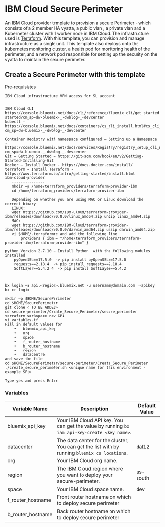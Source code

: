 # IBM Cloud Secure Perimeter 

An IBM Cloud provider template to provision a secure Perimeter  - which consists of a 2 member HA vyatta, a public vlan , a private vlan and a Kubernetes cluster with 1 worker node in IBM Cloud. The infrastructure used is [Terraform](https://www.terraform.io/). With this template, you can provision and manage infrastructure as a single unit. This template also deploys onto the kubernetes monitoring cluster,  a health pod for monitoring health of the perimeter,  and a network pod responsible for setting up the security on the vyatta to  maintain the secure perimeter.


## Create a Secure Perimeter with this template



Pre-requisistes 


    IBM Cloud infrastructure VPN access for SL account  
    
    
    IBM Cloud CLI  
    https://console.bluemix.net/docs/cli/reference/bluemix_cli/get_started.html#getting-started?cm_sp=dw-bluemix-_-dwblog-_-devcenter
    kubectl – https://console.bluemix.net/docs/containers/cs_cli_install.html#cs_cli_install?cm_sp=dw-bluemix-_-dwblog-_-devcenter
    
    Container Registry with namespace configured – Setting up a Namespace - https://console.bluemix.net/docs/services/Registry/registry_setup_cli_namespace.html#registry_setup_cli_namespace?cm_sp=dw-bluemix-_-dwblog-_-devcenter
    Git – Getting Started – https://git-scm.com/book/en/v2/Getting-Started-Installing-Git
    Docker – Install Docker - https://docs.docker.com/install/
    terraform – Install Terraform - https://www.terraform.io/intro/getting-started/install.html
    ibm-cloud-provider  
       ---------------
       mkdir –p /home/terraform_providers/terraform-provider-ibm 
       cd /home/terraform_providers/terraform-provider-ibm 

       Depending on whether you are using MAC or Linux download the correct binary 
       LINUX:
       wget https://github.com/IBM-Cloud/terraform-provider-ibm/releases/download/v0.8.0/linux_amd64.zip unzip linux_amd64.zip 
       MAC: 
       wget https://github.com/IBM-Cloud/terraform-provider-ibm/releases/download/v0.8.0/darwin_amd64.zip unzip darwin_amd64.zip
       vi $HOME/.terraformrc and add the following line 
           providers { ibm = "/home/terraform_providers/terraform-provider-ibm/terraform-provider-ibm" }

    python Version 2.7.10 – Install Python  with the following modules installed
        pyOpenSSL==17.5.0  -> pip install pyOpenSSL==17.5.0
        requests==2.18.4  -> pip install requests==2.18.4
        SoftLayer==5.4.2 4  -> pip install SoftLayer==5.4.2



    bx login –a api.<region>.bluemix.net -u username@domain.com --apikey 
    bx cr login

    mkdir –p $HOME/SecurePerimeter
    cd $HOME/SecurePerimeter
    git clone < TO BE ADDED>
    cd secure-perimeter/Create_Secure_Perimeter/secure_perimeter
    terraform workspace new SP1
    vi variables.tf
    Fill in default values for 
        •	bluemix_api_key
        •	org
        •	space
        •	f_router_hostname
        •	b_router_hostname
        •	region
        •	datacentre
    and save the file
    cd $HOME/SecurePerimeter/secure-perimeter/Create_Secure_Perimeter
    ./create_secure_perimeter.sh <unique name for this environment - example SP1>

    Type yes and press Enter


### Variables


|Variable Name|Description|Default Value|
|-------------|-----------|-------------|
|bluemix_api_key|Your IBM Cloud API key. You can get the value by running `bx iam api-key-create <key name>`.||
|datacenter| The data center for the cluster, You can get the list with by running `bluemix cs locations`. |dal12|
|org| Your IBM Cloud org name.||
|region| The [IBM Cloud region](https://console.bluemix.net/docs/containers/cs_regions.html#regions-and-locations) where you want to deploy your secure-perimeter. |us-south|
|space| Your IBM Cloud space name.|dev|
|f_router_hostname| Front router hostname on which to deploy secure perimeter|
|b_router_hostname| Back router hostname on which to deploy secure perimeter|
